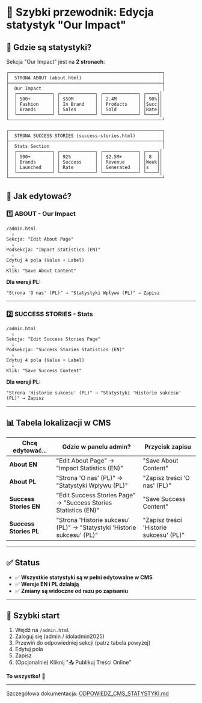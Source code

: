 # 🎯 Szybki przewodnik: Edycja statystyk "Our Impact"

## 📍 Gdzie są statystyki?

Sekcja "Our Impact" jest na **2 stronach**:

```
┌─────────────────────────────────────────────────────────┐
│  STRONA ABOUT (about.html)                              │
├─────────────────────────────────────────────────────────┤
│  Our Impact                                             │
│  ┌─────────────┐ ┌─────────────┐ ┌─────────────┐ ┌────┐│
│  │ 500+        │ │ $50M        │ │ 2.4M        │ │ 98%││
│  │ Fashion     │ │ In Brand    │ │ Products    │ │Succ││
│  │ Brands      │ │ Sales       │ │ Sold        │ │Rate││
│  └─────────────┘ └─────────────┘ └─────────────┘ └────┘│
└─────────────────────────────────────────────────────────┘

┌─────────────────────────────────────────────────────────┐
│  STRONA SUCCESS STORIES (success-stories.html)          │
├─────────────────────────────────────────────────────────┤
│  Stats Section                                          │
│  ┌─────────────┐ ┌─────────────┐ ┌─────────────┐ ┌────┐│
│  │ 500+        │ │ 92%         │ │ $2.5M+      │ │ 8  ││
│  │ Brands      │ │ Success     │ │ Revenue     │ │Week││
│  │ Launched    │ │ Rate        │ │ Generated   │ │s   ││
│  └─────────────┘ └─────────────┘ └─────────────┘ └────┘│
└─────────────────────────────────────────────────────────┘
```

## 🔧 Jak edytować?

### 1️⃣ ABOUT - Our Impact

```
/admin.html
  ↓
Sekcja: "Edit About Page"
  ↓
Podsekcja: "Impact Statistics (EN)"
  ↓
Edytuj 4 pola (Value + Label)
  ↓
Klik: "Save About Content"
```

**Dla wersji PL:**
```
"Strona 'O nas' (PL)" → "Statystyki Wpływu (PL)" → Zapisz
```

---

### 2️⃣ SUCCESS STORIES - Stats

```
/admin.html
  ↓
Sekcja: "Edit Success Stories Page"
  ↓
Podsekcja: "Success Stories Statistics (EN)"
  ↓
Edytuj 4 pola (Value + Label)
  ↓
Klik: "Save Success Content"
```

**Dla wersji PL:**
```
"Strona 'Historie sukcesu' (PL)" → "Statystyki 'Historie sukcesu' (PL)" → Zapisz
```

---

## 📊 Tabela lokalizacji w CMS

| Chcę edytować... | Gdzie w panelu admin? | Przycisk zapisu |
|-----------------|----------------------|-----------------|
| **About EN** | "Edit About Page" → "Impact Statistics (EN)" | "Save About Content" |
| **About PL** | "Strona 'O nas' (PL)" → "Statystyki Wpływu (PL)" | "Zapisz treści 'O nas' (PL)" |
| **Success Stories EN** | "Edit Success Stories Page" → "Success Stories Statistics (EN)" | "Save Success Content" |
| **Success Stories PL** | "Strona 'Historie sukcesu' (PL)" → "Statystyki 'Historie sukcesu' (PL)" | "Zapisz treści 'Historie sukcesu' (PL)" |

---

## ✅ Status

- ✅ **Wszystkie statystyki są w pełni edytowalne w CMS**
- ✅ **Wersje EN i PL działają**
- ✅ **Zmiany są widoczne od razu po zapisaniu**

---

## 🚀 Szybki start

1. Wejdź na `/admin.html`
2. Zaloguj się (admin / idoladmin2025)
3. Przewiń do odpowiedniej sekcji (patrz tabela powyżej)
4. Edytuj pola
5. Zapisz
6. (Opcjonalnie) Kliknij "📤 Publikuj Treści Online"

**To wszystko!** 🎉

---

Szczegółowa dokumentacja: [ODPOWIEDZ_CMS_STATYSTYKI.md](ODPOWIEDZ_CMS_STATYSTYKI.md)
